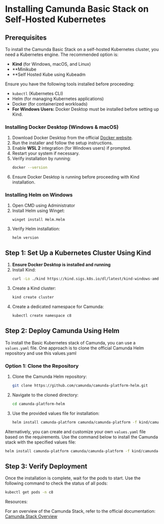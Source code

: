 # Installing Camunda Basic Stack on Self-Hosted Kubernetes

## Prerequisites
To install the Camunda Basic Stack on a self-hosted Kubernetes cluster, you need a Kubernetes engine. The recommended option is:
- **Kind** (for Windows, macOS, and Linux)
- **Minikube
- **Self Hosted Kube using Kubeadm

Ensure you have the following tools installed before proceeding:
- `kubectl` (Kubernetes CLI)
- Helm (for managing Kubernetes applications)
- Docker (for containerized workloads)
- **For Windows Users:** Docker Desktop must be installed before setting up Kind.

### Installing Docker Desktop (Windows & macOS)
1. Download Docker Desktop from the official [Docker website](https://www.docker.com/products/docker-desktop/).
2. Run the installer and follow the setup instructions.
3. Enable **WSL 2** integration (for Windows users) if prompted.
4. Restart your system if necessary.
5. Verify installation by running:
   ```bash
   docker --version
   ```
6. Ensure Docker Desktop is running before proceeding with Kind installation.

### Installing Helm on Windows
1. Open CMD using Administrator
2. Install Helm using Winget:
   ```
   winget install Helm.Helm
   ```
3. Verify Helm installation:
   ```
   helm version
   ```

## Step 1: Set Up a Kubernetes Cluster Using Kind

1. **Ensure Docker Desktop is installed and running**
2. Install Kind:
   ```bash
   curl -Lo ./kind https://kind.sigs.k8s.io/dl/latest/kind-windows-amd64
   ```
3. Create a Kind cluster:
   ```bash
   kind create cluster
   ```
4. Create a dedicated namespace for Camunda:
   ```bash
   kubectl create namespace c8
   ```

## Step 2: Deploy Camunda Using Helm
To install the Basic Kubernetes stack of Camunda, you can use a `values.yaml` file. One approach is to clone the official Camunda Helm repository and use this values.yaml


### Option 1: Clone the Repository

1. Clone the Camunda Helm repository:
   ```bash
   git clone https://github.com/camunda/camunda-platform-helm.git
   ```
2. Navigate to the cloned directory:
   ```bash
   cd camunda-platform-helm
   ```
3. Use the provided values file for installation:
   ```bash
   helm install camunda-platform camunda/camunda-platform -f kind/camunda-platform-core-kind-values.yaml -n c8
   ```

Alternatively, you can create and customize your own `values.yaml` file based on the requirements.
Use the command below to install the Camunda stack with the specified values file:
   ```bash
   helm install camunda-platform camunda/camunda-platform -f kind/camunda-platform-core-kind-values.yaml -n c8

```

## Step 3: Verify Deployment
Once the installation is complete, wait for the pods to start. Use the following command to check the status of all pods:
   ```bash
   kubectl get pods -n c8

   ```
Resources:

For an overview of the Camunda Stack, refer to the official documentation:
[Camunda Stack Overview](https://docs.camunda.io/docs/self-managed/setup/overview/)

